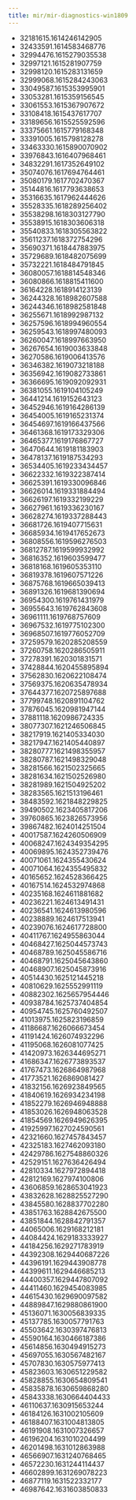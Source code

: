 ```yaml
---
title: mir/mir-diagnostics-win1809
---
```

- 32181615.1614246142905
- 32433591.1614583468776
- 32994476.1615279035538
- 32997121.1615281907759
- 32998120.1615283131659
- 32999068.1615284243063
- 33049587.1615353995901
- 33053281.1615359156545
- 33061553.1615367907672
- 33108418.1615437617707
- 33189656.1615525592596
- 33375661.1615779168348
- 33391005.1615798128278
- 33463330.1615890070902
- 33976843.1616407968461
- 34832291.1617352649102
- 35074076.1617694764461
- 35080179.1617702470367
- 35144816.1617793638653
- 35316635.1617962444626
- 35528335.1618289256402
- 35538298.1618303127790
- 35538915.1618303606318
- 35540833.1618305563822
- 35611237.1618372754296
- 35690371.1618447883975
- 35729689.1618482075699
- 35732221.1618484791845
- 36080057.1618814548346
- 36080866.1618815411600
- 36164228.1618914123139
- 36244328.1618982607588
- 36244346.1618982581848
- 36255671.1618992987132
- 36257596.1618994960554
- 36259543.1618997480093
- 36260047.1618997663950
- 36267654.1619003633848
- 36270586.1619006413576
- 36346382.1619073218188
- 36356942.1619082733861
- 36366695.1619092092931
- 36381055.1619104105249
- 36441214.1619152643123
- 36452946.1619164286139
- 36454005.1619165231374
- 36454697.1619166437566
- 36461368.1619173329306
- 36465377.1619176867727
- 36470644.1619181183903
- 36478137.1619187534293
- 36534405.1619233434457
- 36622332.1619322387414
- 36625391.1619330096846
- 36626014.1619331884494
- 36626197.1619332199229
- 36627961.1619336230167
- 36628274.1619337288443
- 36681726.1619407715631
- 36685934.1619417652673
- 36808556.1619596276503
- 36812787.1619599932992
- 36816352.1619603599477
- 36818168.1619605353110
- 36819378.1619607571226
- 36875768.1619665039413
- 36891326.1619681390694
- 36954300.1619761431979
- 36955643.1619762843608
- 36961111.1619768757609
- 36967532.1619775102300
- 36968507.1619776052709
- 37259579.1620285208559
- 37260758.1620286505911
- 37278391.1620301831571
- 37428844.1620455895894
- 37562830.1620622108474
- 37569375.1620635478934
- 37644377.1620725897688
- 37799748.1620891104762
- 37876045.1620981947144
- 37881118.1620986724335
- 38077307.1621246506845
- 38217919.1621405334030
- 38217947.1621405440897
- 38280777.1621498355957
- 38280787.1621498329048
- 38281566.1621502325665
- 38281634.1621502526980
- 38281989.1621504925202
- 38283565.1621513196461
- 38483592.1621848229825
- 39490502.1623405817206
- 39760865.1623826573956
- 39867482.1624014251504
- 40017587.1624260506909
- 40068247.1624349354295
- 40069895.1624352739476
- 40071061.1624355430624
- 40071064.1624355495832
- 40165652.1624528366425
- 40167514.1624532974868
- 40235168.1624611881682
- 40236221.1624613491431
- 40236541.1624613980596
- 40238889.1624617513941
- 40239076.1624617728800
- 40411767.1624955863044
- 40468427.1625044573743
- 40468789.1625045586716
- 40468791.1625045643860
- 40468907.1625045873916
- 40514430.1625121445218
- 40810629.1625552991119
- 40882302.1625657954446
- 40938784.1625737404854
- 40954745.1625760492507
- 41013975.1625823196859
- 41186687.1626066673454
- 41191424.1626074932296
- 41195068.1626081077425
- 41420973.1626344695271
- 41686347.1626773893537
- 41767473.1626864987968
- 41773521.1626869081427
- 41832156.1626923849565
- 41840619.1626934234198
- 41852279.1626946948888
- 41853026.1626948063528
- 41854569.1626949626395
- 41925997.1627024590561
- 42321660.1627457843457
- 42325183.1627462093180
- 42429786.1627548860326
- 42529151.1627636426494
- 42810334.1627972894418
- 42812169.1627974100806
- 43606859.1628653041923
- 43832628.1628825527290
- 43845580.1628837702280
- 43851763.1628842675500
- 43851844.1628842791357
- 44065006.1629168212181
- 44084424.1629183333927
- 44184256.1629271783919
- 44392308.1629440687226
- 44396191.1629443908778
- 44399611.1629446685213
- 44400357.1629447807092
- 44411460.1629454083985
- 44615430.1629690097582
- 44889847.1629880861900
- 45136071.1630056839335
- 45137785.1630057791763
- 45503642.1630397476813
- 45590164.1630466187386
- 45614856.1630494915273
- 45697055.1630567482167
- 45707830.1630575977413
- 45823603.1630651229582
- 45828855.1630654809541
- 45835878.1630659868280
- 45843338.1630664404433
- 46110637.1630915653244
- 46184126.1631002105609
- 46188407.1631004813805
- 46191908.1631007326657
- 46196204.1631010204499
- 46201498.1631012863988
- 46566907.1631240768465
- 46572230.1631244114437
- 46602899.1631269078223
- 46877119.1631522332177
- 46987642.1631603850833

